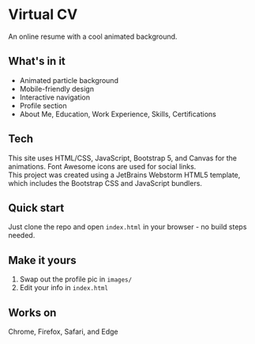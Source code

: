 # Virtual CV

An online resume with a cool animated background.

## What's in it

- Animated particle background
- Mobile-friendly design
- Interactive navigation
- Profile section
- About Me, Education, Work Experience, Skills, Certifications

## Tech

This site uses HTML/CSS, JavaScript, Bootstrap 5, and Canvas for the animations. Font Awesome icons are used for social links.  
This project was created using a JetBrains Webstorm HTML5 template, which includes the Bootstrap CSS and JavaScript bundlers.

## Quick start

Just clone the repo and open `index.html` in your browser - no build steps needed.

## Make it yours

1. Swap out the profile pic in `images/`
2. Edit your info in `index.html`

## Works on

Chrome, Firefox, Safari, and Edge
